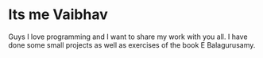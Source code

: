 # Its me Vaibhav
Guys I love programming and I want to share my work with you all. I have done some small projects as well as exercises of the book E Balagurusamy.
